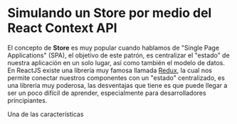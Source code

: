 # Simulando un Store por medio del React Context API

El concepto de **Store** es muy popular cuando hablamos de "Single Page Applications" (SPA), el objetivo de este patrón, es centralizar el "estado" de nuestra aplicación en un solo lugar, así como también el modelo de datos. En ReactJS existe una librería muy famosa llamada [Redux](http://redux.js.org), la cual nos permite conectar nuestros componentes con un "estado" centralizado, es una librería muy poderosa, las desventajas que tiene es que puede llegar a ser un poco difícil de aprender, especialmente para desarrolladores principiantes.

Una de las características
